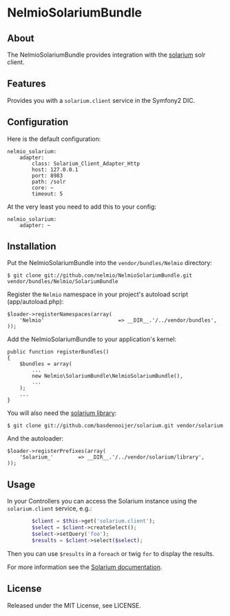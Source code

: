 # NelmioSolariumBundle

## About

The NelmioSolariumBundle provides integration with the [solarium](http://www.solarium-project.org)
solr client.

## Features

Provides you with a `solarium.client` service in the Symfony2 DIC.

## Configuration

Here is the default configuration:

    nelmio_solarium:
        adapter:
            class: Solarium_Client_Adapter_Http
            host: 127.0.0.1
            port: 8983
            path: /solr
            core: ~
            timeout: 5

At the very least you need to add this to your config:

    nelmio_solarium:
        adapter: ~

## Installation

Put the NelmioSolariumBundle into the ``vendor/bundles/Nelmio`` directory:

    $ git clone git://github.com/nelmio/NelmioSolariumBundle.git vendor/bundles/Nelmio/SolariumBundle

Register the `Nelmio` namespace in your project's autoload script (app/autoload.php):

    $loader->registerNamespaces(array(
        'Nelmio'                        => __DIR__.'/../vendor/bundles',
    ));

Add the NelmioSolariumBundle to your application's kernel:

    public function registerBundles()
    {
        $bundles = array(
            ...
            new Nelmio\SolariumBundle\NelmioSolariumBundle(),
            ...
        );
        ...
    }

You will also need the [solarium library](https://github.com/basdenooijer/solarium):

    $ git clone git://github.com/basdenooijer/solarium.git vendor/solarium

And the autoloader:

    $loader->registerPrefixes(array(
        'Solarium_'        => __DIR__.'/../vendor/solarium/library',
    ));

## Usage

In your Controllers you can access the Solarium instance using the `solarium.client` service, e.g.:

```php
        $client = $this->get('solarium.client');
        $select = $client->createSelect();
        $select->setQuery('foo');
        $results = $client->select($select);
```

Then you can use `$results` in a `foreach` or twig `for` to display the results.

For more information see the [Solarium documentation](http://www.solarium-project.org/documentation/).

## License

Released under the MIT License, see LICENSE.
